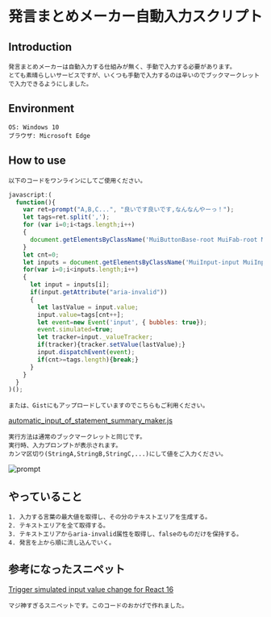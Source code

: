 
# 発言まとめメーカー自動入力スクリプト

## Introduction

    発言まとめメーカーは自動入力する仕組みが無く、手動で入力する必要があります。  
    とても素晴らしいサービスですが、いくつも手動で入力するのは辛いのでブックマークレットで入力できるようにしました。  

## Environment

    OS: Windows 10  
    ブラウザ: Microsoft Edge  

## How to use

    以下のコードをワンラインにしてご使用ください。  

``` javascript
javascript:(
  function(){
    var ret=prompt("A,B,C...", "良いです良いです,なんなんやーっ！");
    let tags=ret.split(',');
    for (var i=0;i<tags.length;i++)
    {
      document.getElementsByClassName('MuiButtonBase-root MuiFab-root MuiFab-circular MuiFab-sizeMedium MuiFab-primary css-15w7hv2-MuiButtonBase-root-MuiFab-root')[0].click();
    }
    let cnt=0;
    let inputs = document.getElementsByClassName('MuiInput-input MuiInputBase-input MuiInputBase-inputMultiline css-66dh3a-MuiInputBase-input-MuiInput-input');
    for(var i=0;i<inputs.length;i++)
    {
      let input = inputs[i];
      if(input.getAttribute("aria-invalid"))
      {
        let lastValue = input.value;
        input.value=tags[cnt++];
        let event=new Event('input', { bubbles: true});
        event.simulated=true;
        let tracker=input._valueTracker;
        if(tracker){tracker.setValue(lastValue);}
        input.dispatchEvent(event);
        if(cnt>=tags.length){break;}
      }
    }
  }
)();
```

    または、Gistにもアップロードしていますのでこちらもご利用ください。  

[automatic_input_of_statement_summary_maker.js](https://gist.github.com/IwachanOrigin/ec74ec5e71f08fb6c647792f58e35c73)

    実行方法は通常のブックマークレットと同じです。  
    実行時、入力プロンプトが表示されます。  
    カンマ区切り(StringA,StringB,StringC,...)にして値をご入力ください。  

![prompt](https://user-images.githubusercontent.com/12496951/214237339-3f8e1154-fcf1-49fb-aefc-febbeb428a96.png)


## やっていること

    1. 入力する言葉の最大値を取得し、その分のテキストエリアを生成する。  
    2. テキストエリアを全て取得する。  
    3. テキストエリアからaria-invalid属性を取得し、falseのものだけを保持する。  
    4. 発言を上から順に流し込んでいく。  

## 参考になったスニペット

[Trigger simulated input value change for React 16](https://github.com/facebook/react/issues/11488#issuecomment-347775628)  

    マジ神すぎるスニペットです。このコードのおかげで作れました。  

